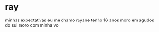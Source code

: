 # ray
minhas expectativas
eu me chamo rayane
tenho 16 anos 
moro em agudos do sul 
moro com minha vo
